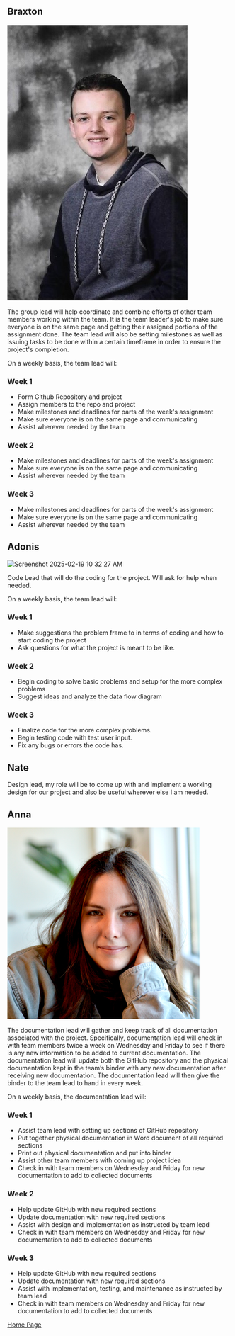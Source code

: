 ## Braxton
![doofus](https://github.com/SirRexOfRider/CYBR404-UNK-Oregon-Trail/blob/main/Project/Pictures/Scan0001.jpg)

The group lead will help coordinate and combine efforts of other team members working within the team. It is the team leader's job to make sure everyone is on the same page and getting their assigned portions of the assignment done. The team lead will also be setting milestones as well as issuing tasks to be done within a certain timeframe in order to ensure the project's completion.

On a weekly basis, the team lead will:
### Week 1
- Form Github Repository and project
- Assign members to the repo and project
- Make milestones and deadlines for parts of the week's assignment
- Make sure everyone is on the same page and communicating
- Assist wherever needed by the team

### Week 2
- Make milestones and deadlines for parts of the week's assignment
- Make sure everyone is on the same page and communicating
- Assist wherever needed by the team

### Week 3
- Make milestones and deadlines for parts of the week's assignment
- Make sure everyone is on the same page and communicating
- Assist wherever needed by the team


## Adonis 
![Screenshot 2025-02-19 10 32 27 AM](https://github.com/user-attachments/assets/878dc55e-9053-4984-abf6-8b3f09636829)

Code Lead that will do the coding for the project. Will ask for help when needed.

On a weekly basis, the team lead will:
### Week 1
- Make suggestions the problem frame to in terms of coding and how to start coding the project
- Ask questions for what the project is meant to be like.

### Week 2
- Begin coding to solve basic problems and setup for the more complex problems
- Suggest ideas and analyze the data flow diagram

### Week 3
- Finalize code for the more complex problems.
- Begin testing code with test user input.
- Fix any bugs or errors the code has.



## Nate 
Design lead, my role will be to come up with and implement a working design for our project and also be useful wherever else I am needed.

## Anna
![gettingera](https://github.com/SirRexOfRider/CYBR404-UNK-Oregon-Trail/blob/main/Project/Pictures/agettinger.png)

The documentation lead will gather and keep track of all documentation associated with the project. Specifically, documentation lead will check in with team members twice a week on Wednesday and Friday to see if there is any new information to be added to current documentation. The documentation lead will update both the GitHub repository and the physical documentation kept in the team’s binder with any new documentation after receiving new documentation. The documentation lead will then give the binder to the team lead to hand in every week.

On a weekly basis, the documentation lead will:
### Week 1
-	Assist team lead with setting up sections of GitHub repository 
-	Put together physical documentation in Word document of all required sections
-	Print out physical documentation and put into binder 
-	Assist other team members with coming up project idea 
-	Check in with team members on Wednesday and Friday for new documentation to add to collected documents 
### Week 2
- Help update GitHub with new required sections
-	Update documentation with new required sections 
-	Assist with design and implementation as instructed by team lead 
-	Check in with team members on Wednesday and Friday for new documentation to add to collected documents
### Week 3
-	Help update GitHub with new required sections
-	Update documentation with new required sections 
-	Assist with implementation, testing, and maintenance as instructed by team lead 
-	Check in with team members on Wednesday and Friday for new documentation to add to collected documents

[Home Page](https://github.com/SirRexOfRider/CYBR404-UNK-Oregon-Trail/tree/main)
